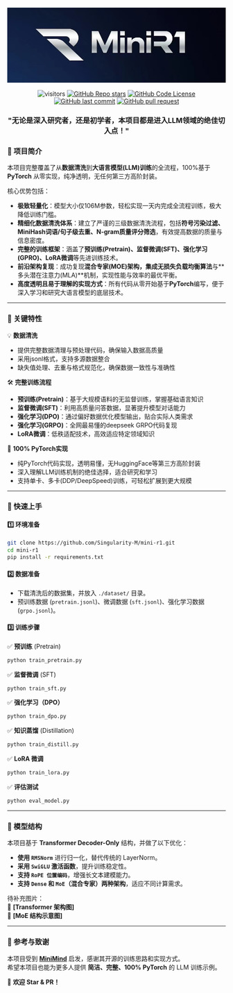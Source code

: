 <div align="center">

![logo](./images/logo.png)

</div>

<div align="center">

![visitors](https://visitor-badge.laobi.icu/badge?page_id=Singularity-M/mini-r1)
[![GitHub Repo stars](https://img.shields.io/github/stars/Singularity-M/mini-r1?style=social)](https://github.com/Singularity-M/mini-r1/stargazers)
[![GitHub Code License](https://img.shields.io/github/license/Singularity-M/mini-r1)](LICENSE)
[![GitHub last commit](https://img.shields.io/github/last-commit/Singularity-M/mini-r1)](https://github.com/Singularity-M/mini-r1/commits/master)
[![GitHub pull request](https://img.shields.io/badge/PRs-welcome-blue)](https://github.com/Singularity-M/mini-r1/pulls)

</div>

<div align="center">
  <h3>"无论是深入研究者，还是初学者，本项目都是进入LLM领域的绝佳切入点！"</h3>
</div>

### 📌 项目简介  

本项目完整覆盖了从**数据清洗**到**大语言模型(LLM)训练**的全流程，100%基于**PyTorch** 从零实现，纯净透明，无任何第三方高阶封装。

核心优势包括：

- **极致轻量化**：模型大小仅106M参数，轻松实现一天内完成全流程训练，极大降低训练门槛。
- **精细化数据清洗体系**：建立了严谨的三级数据清洗流程，包括**符号污染过滤、MiniHash词语/句子级去重、N-gram质量评分筛选**，有效提高数据的质量与信息密度。
- **完整的训练框架**：涵盖了**预训练(Pretrain)、监督微调(SFT)、强化学习(GPRO)、LoRA微调**等先进训练技术。
- **前沿架构复现**：成功复现**混合专家(MOE)**架构，集成**无损失负载均衡算法**与**多头潜在注意力(MLA)**机制，实现性能与效率的最优平衡。
- **高度透明且易于理解的实现方式**：所有代码从零开始基于**PyTorch**编写，便于深入学习和研究大语言模型的底层技术。


---

### 📌 关键特性  

💡 **数据清洗**
- 提供完整数据清理与预处理代码，确保输入数据高质量
- 采用jsonl格式，支持多源数据整合
- 缺失值处理、去重与格式规范化，确保数据一致性与准确性

🛠 **完整训练流程**
- **预训练(Pretrain)**：基于大规模语料的无监督训练，掌握基础语言知识
- **监督微调(SFT)**：利用高质量问答数据，显著提升模型对话能力
- **强化学习(DPO)**：通过偏好数据优化模型输出，贴合实际人类需求
- **强化学习(GRPO)**：全网最易懂的deepseek GRPO代码复现
- **LoRA微调**：低秩适配技术，高效适应特定领域知识

🚀 **100% PyTorch实现**
- 纯PyTorch代码实现，透明易懂，无HuggingFace等第三方高阶封装
- 深入理解LLM训练机制的绝佳选择，适合研究和学习
- 支持单卡、多卡(DDP/DeepSpeed)训练，可轻松扩展到更大规模
---

### 📌 快速上手  

#### **1️⃣ 环境准备**

```bash
git clone https://github.com/Singularity-M/mini-r1.git
cd mini-r1
pip install -r requirements.txt
```

#### **2️⃣ 数据准备**  
- 下载清洗后的数据集，并放入 `./dataset/` 目录。  
- 预训练数据 (`pretrain.jsonl`)、微调数据 (`sft.jsonl`)、强化学习数据 (`grpo.jsonl`)。

#### **3️⃣ 训练步骤**  

✅ **预训练** (Pretrain)  
```bash
python train_pretrain.py
```

✅ **监督微调** (SFT)  
```bash
python train_sft.py
```

✅ **强化学习（DPO）**  
```bash
python train_dpo.py
```

✅ **知识蒸馏** (Distillation)  
```bash
python train_distill.py
```

✅ **LoRA 微调**  
```bash
python train_lora.py
```

✅ **评估测试**  
```bash
python eval_model.py
```

---

### 📌 模型结构  

本项目基于 **Transformer Decoder-Only** 结构，并做了以下优化：  

- **使用 `RMSNorm`** 进行归一化，替代传统的 LayerNorm。  
- **采用 `SwiGLU` 激活函数**，提升训练稳定性。  
- **支持 `RoPE 位置编码`**，增强长文本建模能力。  
- **支持 `Dense` 和 `MoE`（混合专家）两种架构**，适应不同计算需求。  

待补充图片：  
📌 **[Transformer 架构图]**  
📌 **[MoE 结构示意图]**  

---

### 📌 参考与致谢  

本项目受到 **[MiniMind](https://github.com/jingyaogong/minimind)** 启发，感谢其开源的训练思路和实现方式。  
希望本项目也能为更多人提供 **简洁、完整、100% PyTorch** 的 LLM 训练示例。  

🚀 **欢迎 Star & PR！**
